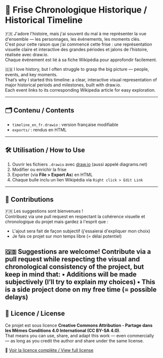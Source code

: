 # 📜 Frise Chronologique Historique / Historical Timeline

🇫🇷 J'adore l'histoire, mais j'ai souvent du mal à me représenter la vue d'ensemble — les personnages, les événements, les moments clés.  
C’est pour cette raison que j’ai commencé cette frise : une représentation visuelle claire et interactive des grandes périodes et jalons de l’histoire, réalisée avec draw.io.  
Chaque événement est lié à sa fiche Wikipédia pour approfondir facilement.

🇬🇧 I love history, but I often struggle to grasp the big picture — people, events, and key moments.  
That’s why I started this timeline: a clear, interactive visual representation of major historical periods and milestones, built with draw.io.  
Each event links to its corresponding Wikipedia article for easy exploration.

---

## 🗂 Contenu / Contents

- `timeline_en_fr.drawio` : version française modifiable
- `exports/` : rendus en HTML

---

## 🛠 Utilisation / How to Use

1. Ouvrir les fichiers `.drawio` avec [draw.io](https://draw.io/) (aussi appelé diagrams.net)
2. Modifier ou enrichir la frise
3. Exporter (via **File > Export As**) en HTML
4. Chaque bulle inclu un lien Wikipédia via `Right click > Edit Link`

---

## 🤝 Contributions

🇫🇷 Les suggestions sont bienvenues !  
Contribuez via une pull request en respectant la cohérence visuelle et chronologique du projet mais gardez à l'esprit que : 

- L'ajout sera fait de façon subjectif (j'essaierai d'expliquer mon choix)
- Je fais ce projet sur mon temps libre (= délai potentiel)

🇬🇧 Suggestions are welcome!
Contribute via a pull request while respecting the visual and chronological consistency of the project, but keep in mind that:
	•	Additions will be made subjectively (I’ll try to explain my choices)
	•	This is a side project done on my free time (= possible delays)
---

## 📄 Licence / License

Ce projet est sous licence **Creative Commons Attribution - Partage dans les Mêmes Conditions 4.0 International (CC BY-SA 4.0)**.  
That means you can use, share, and adapt this work — even commercially — as long as you credit the author and share under the same license.

🔗 [Voir la licence complète / View full license](https://creativecommons.org/licenses/by-sa/4.0/)